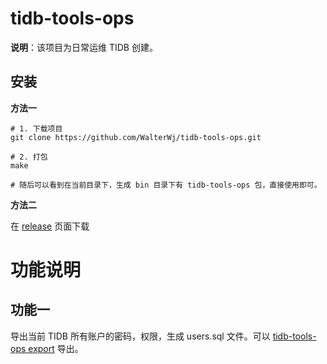 # tidb-tools-ops

**说明**：该项目为日常运维 TIDB 创建。

## 安装

**方法一**

```shell
# 1. 下载项目
git clone https://github.com/WalterWj/tidb-tools-ops.git

# 2. 打包
make

# 随后可以看到在当前目录下，生成 bin 目录下有 tidb-tools-ops 包，直接使用即可。
```

**方法二**

在 [release](https://github.com/WalterWj/tidb-tools-ops/releases) 页面下载 

# 功能说明

## 功能一

导出当前 TIDB 所有账户的密码，权限，生成 users.sql 文件。可以 [tidb-tools-ops export](./doc/export_users.md) 导出。